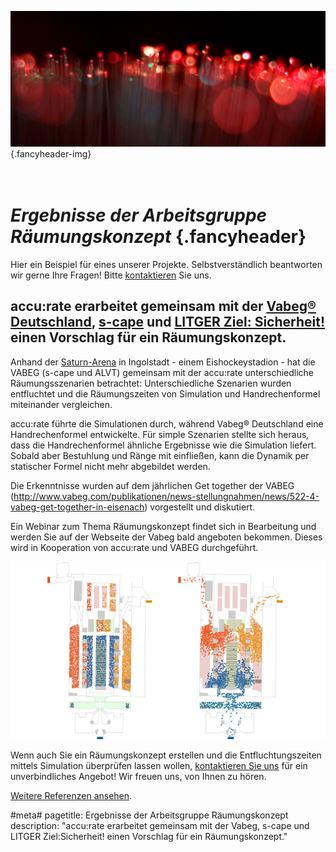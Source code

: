 ![](/img/accurate-bild-start.jpg) {.fancyheader-img}
# <br /> *Ergebnisse der Arbeitsgruppe Räumungskonzept* {.fancyheader}

Hier ein Beispiel für eines unserer Projekte.
Selbstverständlich beantworten wir gerne Ihre Fragen!
Bitte [kontaktieren](kontakt) Sie uns.

## accu:rate erarbeitet gemeinsam mit der [Vabeg® Deutschland](http://www.vabeg.com/), [s-cape](http://www.s-cape.me/) und [LITGER Ziel: Sicherheit!](http://www.litger.de/) einen Vorschlag für ein Räumungskonzept. 

Anhand der [Saturn-Arena](http://www.saturn-arena.de/) in Ingolstadt - einem Eishockeystadion - hat die VABEG (s-cape und ALVT) gemeinsam mit der accu:rate unterschiedliche Räumungsszenarien betrachtet: Unterschiedliche Szenarien wurden entfluchtet und die Räumungszeiten von Simulation und Handrechenformel miteinander vergleichen. 

accu:rate führte die Simulationen durch, während Vabeg® Deutschland eine Handrechenformel entwickelte. Für simple Szenarien stellte sich heraus, dass die Handrechenformel ähnliche Ergebnisse wie die Simulation liefert. Sobald aber Bestuhlung und Ränge mit einfließen, kann die Dynamik per statischer Formel nicht mehr abgebildet werden.

Die Erkenntnisse wurden auf dem jährlichen Get together der VABEG (http://www.vabeg.com/publikationen/news-stellungnahmen/news/522-4-vabeg-get-together-in-eisenach) vorgestellt und diskutiert. 

Ein Webinar zum Thema Räumungskonzept findet sich in Bearbeitung und werden Sie auf der Webseite der Vabeg bald angeboten bekommen. Dieses wird in Kooperation von accu:rate und VABEG durchgeführt.


![Verteilung beim Start der Simulation des Freisinger Doms sowie Ausschnitt bei der Entfluchtung](img/referenzen/freisinger-dom.png)

Wenn auch Sie ein Räumungskonzept erstellen und die Entfluchtungszeiten mittels Simulation überprüfen lassen wollen, [kontaktieren Sie uns](kontakt) für ein unverbindliches Angebot! Wir freuen uns, von Ihnen zu hören.

[Weitere Referenzen ansehen](referenzen).


#meta#
pagetitle: Ergebnisse der Arbeitsgruppe Räumungskonzept
description: "accu:rate erarbeitet gemeinsam mit der Vabeg, s-cape und LITGER Ziel:Sicherheit! einen Vorschlag für ein Räumungskonzept."


